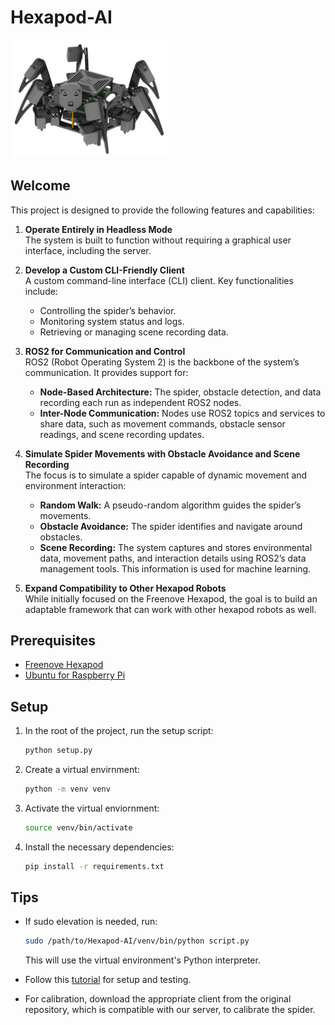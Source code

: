 # Hexapod-AI

<img src='assets/Hexapod.png' width='50%'/>

## Welcome
This project is designed to provide the following features and capabilities:

1. **Operate Entirely in Headless Mode**  
The system is built to function without requiring a graphical user interface, including the server.

2. **Develop a Custom CLI-Friendly Client**  
A custom command-line interface (CLI) client. Key functionalities include:
   - Controlling the spider’s behavior.
   - Monitoring system status and logs.
   - Retrieving or managing scene recording data.

3. **ROS2 for Communication and Control**  
ROS2 (Robot Operating System 2) is the backbone of the system’s communication. It provides support for:
   - **Node-Based Architecture:** The spider, obstacle detection, and data recording each run as independent ROS2 nodes.
   - **Inter-Node Communication:** Nodes use ROS2 topics and services to share data, such as movement commands, obstacle sensor readings, and scene recording updates.

4. **Simulate Spider Movements with Obstacle Avoidance and Scene Recording**  
The focus is to simulate a spider capable of dynamic movement and environment interaction:
   - **Random Walk:** A pseudo-random algorithm guides the spider’s movements.
   - **Obstacle Avoidance:** The spider identifies and navigate around obstacles.
   - **Scene Recording:** The system captures and stores environmental data, movement paths, and interaction details using ROS2’s data management tools. This information is used for machine learning.

5. **Expand Compatibility to Other Hexapod Robots**  
While initially focused on the Freenove Hexapod, the goal is to build an adaptable framework that can work with other hexapod robots as well.

## Prerequisites
- [Freenove Hexapod](https://www.amazon.com/Freenove-Big-Hexapod-Robot-Kit-Raspberry-Pi-Balancing-Recognition-Ultrasonic/dp/B08M5DXS2P?crid=3KV2K72VN8OIK&dib=eyJ2IjoiMSJ9.hyUjFCpcxtDvB6cSLdESXZvB2Vyu2BZE702Opav_4pw362Y-leX2nhRihGUpyvatdfUFLYhrkhYVxXUzxyAaLYfVc6g1PVaMHt4uJv-dwMYlmFLEGvaQ66BU7SMynz0brOpnYqBRpgNcHqetpvmbAYEbJFhWCXfYBug0f2YO52OM-B7dpcoSzVk0aRrdsl8ctKsNe2Z-5jhl1crJfvMoAoC_Rb0cIi2KP_QZGddGFhQDT2tlPQ7p6cW_mbHIsw2SRd_kYq8g11BzwAtgp8MguQXNNt87BzRrXcaZ3WkcEdLDOFxf6ls9B6-_Yfo1_SkcWOprh6HFUTzrcMW271oe0_Pxq7GHw0h3ORTjLPz_pTlnpLJPJwS5Xsgi3Srrqcr_.Z9MeEfegRmxxC1aoamTnySzmuAeN6PyndgJWAVI4-uA&dib_tag=se&keywords=freenove+hexapod&qid=1737096509&s=electronics&sprefix=freenove+hexapod%2Celectronics%2C87&sr=1-1_)
- [Ubuntu for Raspberry Pi](https://ubuntu.com/download/raspberry-pi/thank-you?version=24.04.1&architecture=server-arm64+raspi)


## Setup
1. In the root of the project, run the setup script: 
    ```bash
    python setup.py
    ```
2. Create a virtual envirnment:
    ```bash
    python -m venv venv
    ```
3. Activate the virtual enviornment:
    ```bash
    source venv/bin/activate
    ```
4. Install the necessary dependencies:
    ```bash
    pip install -r requirements.txt
    ```

## Tips
- If sudo elevation is needed, run:
    ```bash
    sudo /path/to/Hexapod-AI/venv/bin/python script.py
    ```
    This will use the virtual environment's Python interpreter.

- Follow this [tutorial](assets/Tutorial.pdf) for setup and testing.

- For calibration, download the appropriate client from the original repository, which is compatible with our server, to calibrate the spider.